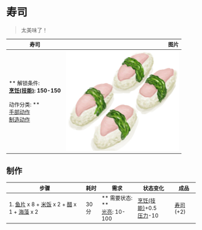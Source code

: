 # 寿司  
> 太美味了！  
  
  寿司  |   图片   
 ----  |  ----:   
 ** 解锁条件: **<br>[烹饪(技能)](Skill_Cooking.md): 150-150<br><br>** 动作分类: **<br>[手部动作](HandAction.md)<br>[制造动作](CraftAction.md)  |  <img decoding="async" src="Sprite/Sushi.png" href="a.md" style="max-width:300px;max-height:300px;">   
  
## 制作  
步骤  |  耗时  |  需求  |  状态变化  |  成品  
----  |  ----  |  ----  |  ----  |  ----  
1. [鱼片](FishSlices.md) x 8 + [米饭](RiceCooked.md) x 2 + [醋](LQ_Vinegar.md) x 1 + [海藻](Seaweed.md) x 2  |  30分  |  ** 需要状态: **<br>[光亮](Light.md): 10-100  |  [烹饪(技能)](Skill_Cooking.md)+0.5<br>[压力](Stress.md)-10  |  [寿司](Sushi.md)(+2)  


<script>document.title="寿司 - 卡牌生存百科 Card Survival Wiki";</script>